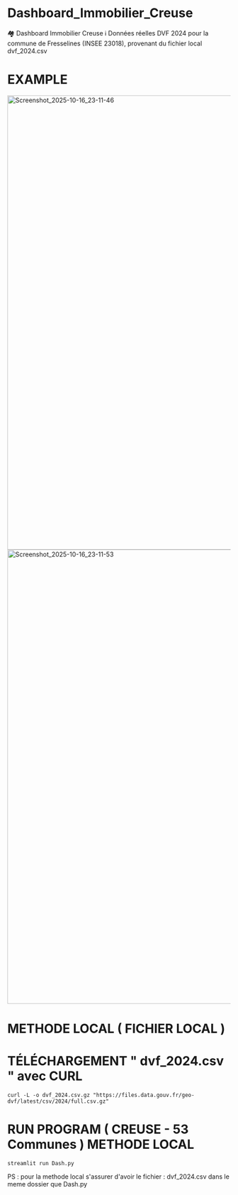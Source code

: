 # Dashboard_Immobilier_Creuse
🏘️ Dashboard Immobilier Creuse  ℹ️ Données réelles DVF 2024 pour la commune de Fresselines (INSEE 23018), provenant du fichier local dvf_2024.csv

# EXAMPLE
<img width="1280" height="1024" alt="Screenshot_2025-10-16_23-11-46" src="https://github.com/user-attachments/assets/51b310dd-3d7a-40c7-8fb8-381b8d705a56" />
<img width="1280" height="1024" alt="Screenshot_2025-10-16_23-11-53" src="https://github.com/user-attachments/assets/c56c5722-18af-4621-9e53-68e9dd185b51" />

# METHODE LOCAL ( FICHIER LOCAL )
# TÉLÉCHARGEMENT " dvf_2024.csv " avec CURL

    curl -L -o dvf_2024.csv.gz "https://files.data.gouv.fr/geo-dvf/latest/csv/2024/full.csv.gz"

# RUN PROGRAM ( CREUSE - 53 Communes ) METHODE LOCAL

    streamlit run Dash.py

PS : pour la methode local s'assurer d'avoir le fichier : dvf_2024.csv dans le meme dossier que Dash.py
